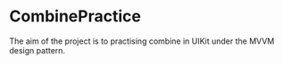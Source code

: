 # CombinePractice
The aim of the project is to practising combine in UIKit under the MVVM design pattern.
